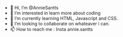 - 👋 Hi, I’m @AnnieSantts
- 👀 I’m interested in learn more about coding 
- 🌱 I’m currently learning HTML, Javascript and CSS.
- 💞️ I’m looking to collaborate on whateaver i can.
- 📫 How to reach me : Insta annie.santts

<!---
AnnieSantts/AnnieSantts is a ✨ special ✨ repository because its `README.md` (this file) appears on your GitHub profile.
You can click the Preview link to take a look at your changes.
--->
